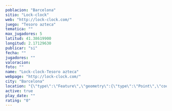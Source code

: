 ```yaml
---
poblacion: "Barcelona"
sitio: "Lock-clock"
web: "http://lock-clock.com/"
juego: "Tesoro azteca"
tematica: ""
max_jugadores: 5
latitud: 41.38619900
longitud: 2.17129630
publicar: "si"
fecha: ""
jugadores: ""
valoracion: 
foto: ""
name: "Lock-clock-Tesoro azteca"
webpage: "http://lock-clock.com/"
city: "Barcelona"
location: "{\"type\":\"Feature\",\"geometry\":{\"type\":\"Point\",\"coordinates\":[2.1712963,41.386199]}}"
active: true
play_date: ""
rating: "0"
---
```

